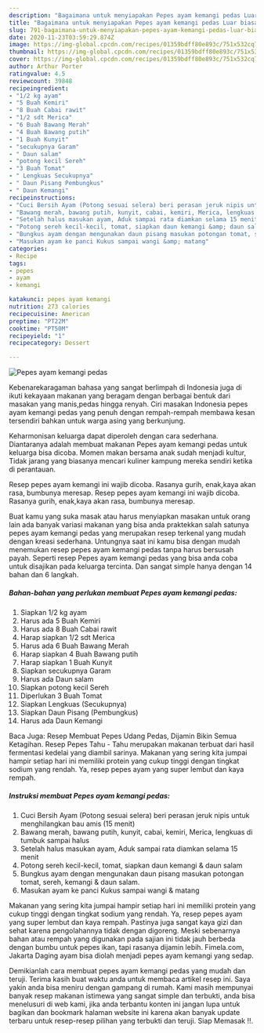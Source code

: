 ```yaml
---
description: "Bagaimana untuk menyiapakan Pepes ayam kemangi pedas Luar biasa"
title: "Bagaimana untuk menyiapakan Pepes ayam kemangi pedas Luar biasa"
slug: 791-bagaimana-untuk-menyiapakan-pepes-ayam-kemangi-pedas-luar-biasa
date: 2020-11-23T03:59:29.874Z
image: https://img-global.cpcdn.com/recipes/01359bdff80e893c/751x532cq70/pepes-ayam-kemangi-pedas-foto-resep-utama.jpg
thumbnail: https://img-global.cpcdn.com/recipes/01359bdff80e893c/751x532cq70/pepes-ayam-kemangi-pedas-foto-resep-utama.jpg
cover: https://img-global.cpcdn.com/recipes/01359bdff80e893c/751x532cq70/pepes-ayam-kemangi-pedas-foto-resep-utama.jpg
author: Arthur Porter
ratingvalue: 4.5
reviewcount: 39848
recipeingredient:
- "1/2 kg ayam"
- "5 Buah Kemiri"
- "8 Buah Cabai rawit"
- "1/2 sdt Merica"
- "6 Buah Bawang Merah"
- "4 Buah Bawang putih"
- "1 Buah Kunyit"
- "secukupnya Garam"
- " Daun salam"
- "potong kecil Sereh"
- "3 Buah Tomat"
- " Lengkuas Secukupnya"
- " Daun Pisang Pembungkus"
- " Daun Kemangi"
recipeinstructions:
- "Cuci Bersih Ayam (Potong sesuai selera) beri perasan jeruk nipis untuk menghilangkan bau amis (15 menit)"
- "Bawang merah, bawang putih, kunyit, cabai, kemiri, Merica, lengkuas di tumbuk sampai halus"
- "Setelah halus masukan ayam, Aduk sampai rata diamkan selama 15 menit"
- "Potong sereh kecil-kecil, tomat, siapkan daun kemangi &amp; daun salam"
- "Bungkus ayam dengan mengunakan daun pisang masukan potongan tomat, sereh, kemangi &amp; daun salam."
- "Masukan ayam ke panci Kukus sampai wangi &amp; matang"
categories:
- Recipe
tags:
- pepes
- ayam
- kemangi

katakunci: pepes ayam kemangi 
nutrition: 273 calories
recipecuisine: American
preptime: "PT22M"
cooktime: "PT50M"
recipeyield: "1"
recipecategory: Dessert

---
```



![Pepes ayam kemangi pedas](https://img-global.cpcdn.com/recipes/01359bdff80e893c/751x532cq70/pepes-ayam-kemangi-pedas-foto-resep-utama.jpg)

Kebenarekaragaman bahasa yang sangat berlimpah di Indonesia juga di ikuti kekayaan makanan yang beragam dengan berbagai bentuk dari masakan yang manis,pedas hingga renyah. Ciri masakan Indonesia pepes ayam kemangi pedas yang penuh dengan rempah-rempah membawa kesan tersendiri bahkan untuk warga asing yang berkunjung.


Keharmonisan keluarga dapat diperoleh dengan cara sederhana. Diantaranya adalah membuat makanan Pepes ayam kemangi pedas untuk keluarga bisa dicoba. Momen makan bersama anak sudah menjadi kultur, Tidak jarang yang biasanya mencari kuliner kampung mereka sendiri ketika di perantauan.

Resep pepes ayam kemangi ini wajib dicoba. Rasanya gurih, enak,kaya akan rasa, bumbunya meresap. Resep pepes ayam kemangi ini wajib dicoba. Rasanya gurih, enak,kaya akan rasa, bumbunya meresap.

Buat kamu yang suka masak atau harus menyiapkan masakan untuk orang lain ada banyak variasi makanan yang bisa anda praktekkan salah satunya pepes ayam kemangi pedas yang merupakan resep terkenal yang mudah dengan kreasi sederhana. Untungnya saat ini kamu bisa dengan mudah menemukan resep pepes ayam kemangi pedas tanpa harus bersusah payah.
Seperti resep Pepes ayam kemangi pedas yang bisa anda coba untuk disajikan pada keluarga tercinta. Dan sangat simple hanya dengan 14 bahan dan 6 langkah.


<!--inarticleads1-->

##### Bahan-bahan yang perlukan membuat Pepes ayam kemangi pedas:

1. Siapkan 1/2 kg ayam
1. Harus ada 5 Buah Kemiri
1. Harus ada 8 Buah Cabai rawit
1. Harap siapkan 1/2 sdt Merica
1. Harus ada 6 Buah Bawang Merah
1. Harap siapkan 4 Buah Bawang putih
1. Harap siapkan 1 Buah Kunyit
1. Siapkan secukupnya Garam
1. Harus ada  Daun salam
1. Siapkan potong kecil Sereh
1. Diperlukan 3 Buah Tomat
1. Siapkan  Lengkuas (Secukupnya)
1. Siapkan  Daun Pisang (Pembungkus)
1. Harus ada  Daun Kemangi


Baca Juga: Resep Membuat Pepes Udang Pedas, Dijamin Bikin Semua Ketagihan. Resep Pepes Tahu - Tahu merupakan makanan terbuat dari hasil fermentasi kedelai yang diambil sarinya. Makanan yang sering kita jumpai hampir setiap hari ini memiliki protein yang cukup tinggi dengan tingkat sodium yang rendah. Ya, resep pepes ayam yang super lembut dan kaya rempah. 

<!--inarticleads2-->

##### Instruksi membuat  Pepes ayam kemangi pedas:

1. Cuci Bersih Ayam (Potong sesuai selera) beri perasan jeruk nipis untuk menghilangkan bau amis (15 menit)
1. Bawang merah, bawang putih, kunyit, cabai, kemiri, Merica, lengkuas di tumbuk sampai halus
1. Setelah halus masukan ayam, Aduk sampai rata diamkan selama 15 menit
1. Potong sereh kecil-kecil, tomat, siapkan daun kemangi &amp; daun salam
1. Bungkus ayam dengan mengunakan daun pisang masukan potongan tomat, sereh, kemangi &amp; daun salam.
1. Masukan ayam ke panci Kukus sampai wangi &amp; matang


Makanan yang sering kita jumpai hampir setiap hari ini memiliki protein yang cukup tinggi dengan tingkat sodium yang rendah. Ya, resep pepes ayam yang super lembut dan kaya rempah. Pastinya juga sangat kaya gizi dan sehat karena pengolahannya tidak dengan digoreng. Meski sebenarnya bahan atau rempah yang digunakan pada sajian ini tidak jauh berbeda dengan bumbu untuk pepes ikan, tapi rasanya dijamin lebih. Fimela.com, Jakarta Daging ayam bisa diolah menjadi pepes ayam kemangi yang sedap. 

Demikianlah cara membuat pepes ayam kemangi pedas yang mudah dan teruji. Terima kasih buat waktu anda untuk membaca artikel resep ini. Saya yakin anda bisa meniru dengan gampang di rumah. Kami masih mempunyai banyak resep makanan istimewa yang sangat simple dan terbukti, anda bisa menelusuri di web kami, jika anda terbantu konten ini jangan lupa untuk bagikan dan bookmark halaman website ini karena akan banyak update terbaru untuk resep-resep pilihan yang terbukti dan teruji. Siap Memasak !!. 
